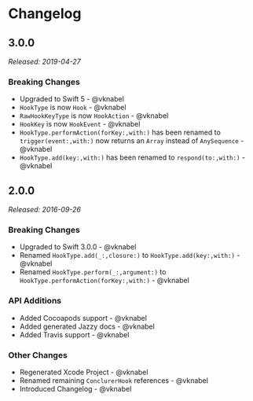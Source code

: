 # Changelog

## 3.0.0

*Released: 2019-04-27*

### Breaking Changes

- Upgraded to Swift 5 - @vknabel
- `HookType` is now `Hook` - @vknabel
- `RawHookKeyType` is now `HookAction` - @vknabel
- `HookKey` is now `HookEvent` - @vknabel
- `HookType.performAction(forKey:,with:)` has been renamed to `trigger(event:,with:)` now returns an `Array` instead of `AnySequence` - @vknabel
- `HookType.add(key:,with:)` has been renamed to `respond(to:,with:)` - @vknabel

## 2.0.0

*Released: 2016-09-26*

### Breaking Changes

- Upgraded to Swift 3.0.0 - @vknabel
- Renamed `HookType.add(_:,closure:)` to `HookType.add(key:,with:)` - @vknabel
- Renamed `HookType.perform(_:,argument:)` to `HookType.performAction(forKey:,with:)` - @vknabel

### API Additions

- Added Cocoapods support - @vknabel
- Added generated Jazzy docs - @vknabel
- Added Travis support - @vknabel

### Other Changes

- Regenerated Xcode Project - @vknabel
- Renamed remaining `ConclurerHook` references - @vknabel
- Introduced Changelog - @vknabel
